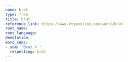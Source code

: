 ```yaml
---
name: brat
type: free
title: brat
reference_link: https://www.etymonline.com/word/brat
root_name: 
root_language: 
denotation: 
word_sums:
- sum: 'Brat + '
  respelling: brat
---
```

